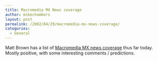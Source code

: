 ```yaml
---
title: Macromedia MX News coverage
author: mikechambers
layout: post
permalink: /2002/04/29/macromedia-mx-news-coverage/
categories:
  - General
---
```



Matt Brown has a list of [Macromedia MX news coverage][1] thus far today. Mostly positive, with some interesting comments / predictions.

 [1]: http://radio.weblogs.com/0106884/